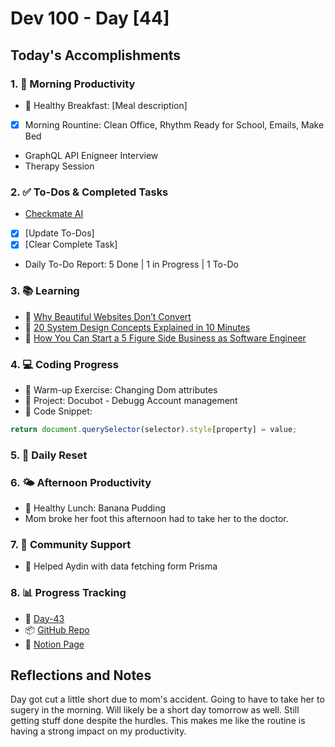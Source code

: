 # Dev 100 - Day [44]

## Today's Accomplishments

### 1. 🌅 Morning Productivity

- 🍳 Healthy Breakfast: [Meal description]
- [x] Morning Rountine: Clean Office, Rhythm Ready for School, Emails, Make Bed
- GraphQL API Enigneer Interview
- Therapy Session

### 2. ✅ To-Dos & Completed Tasks

- [Checkmate AI](https://checkmate-ai.vercel.app/)
- [x] [Update To-Dos]
- [x] [Clear Complete Task]
- Daily To-Do Report: 5 Done | 1 in Progress | 1 To-Do

### 3. 📚 Learning

- 🔗 [Why Beautiful Websites Don’t Convert](https://www.youtube.com/watch?v=Toonu-cTE60)
- 🔗 [20 System Design Concepts Explained in 10 Minutes](https://www.youtube.com/watch?v=i53Gi_K3o7I)
- 🔗 [How You Can Start a 5 Figure Side Business as Software Engineer](https://brianjenney.medium.com/how-you-can-start-a-5-figure-side-business-as-software-engineer-15b5634f3821)

### 4. 💻 Coding Progress

- 🧠 Warm-up Exercise: Changing Dom attributes 
- 🦺 Project: Docubot - Debugg Account management
- 📝 Code Snippet:

```javascript
return document.querySelector(selector).style[property] = value;
```

### 5. 🔄 Daily Reset
### 6. 🌤️ Afternoon Productivity

- 🍱 Healthy Lunch: Banana Pudding 
- Mom broke her foot this afternoon had to take her to the doctor. 

### 7. 🤝 Community Support

- 🔗 Helped Aydin with data fetching form Prisma

### 8. 📊 Progress Tracking

- 🏫 [Day-43](https://www.skool.com/universityofcode/dev-100-day-43)
- 📦 [GitHub Repo](https://github.com/Digitl-Alchemyst/dev100/blob/main/Day-43/day43.md)
- 📄 [Notion Page](https://liberating-galley-48d.notion.site/Dev100-Coding-Lifestyle-Challenge-a85ec9fba3ce41f3b29d581a1a85d92b?pvs=4)

## Reflections and Notes

Day got cut a little short due to mom's accident. Going to have to take her to sugery in the morning. Will likely be a short day tomorrow as well. Still getting stuff done despite the hurdles. This makes me like the routine is having a strong impact on my productivity.